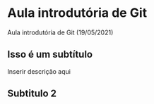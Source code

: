 # Aula introdutória de Git
Aula introdutória de Git (19/05/2021)

## Isso é um subtítulo
Inserir descrição aqui

## Subtitulo 2

